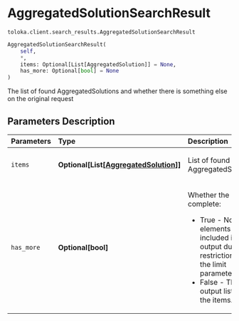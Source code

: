 # AggregatedSolutionSearchResult
`toloka.client.search_results.AggregatedSolutionSearchResult`

```python
AggregatedSolutionSearchResult(
    self,
    *,
    items: Optional[List[AggregatedSolution]] = None,
    has_more: Optional[bool] = None
)
```

The list of found AggregatedSolutions and whether there is something else on the original request

## Parameters Description

| Parameters | Type | Description |
| :----------| :----| :-----------|
`items`|**Optional\[List\[[AggregatedSolution](toloka.client.aggregation.AggregatedSolution.md)\]\]**|<p>List of found AggregatedSolution</p>
`has_more`|**Optional\[bool\]**|<p>Whether the list is complete:<ul><li>True - Not all elements are included in the output due to restrictions in the limit parameter.</li><li>False - The output lists all the items.</li></ul></p>
